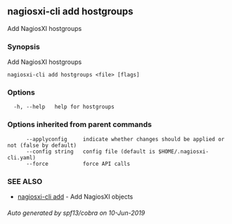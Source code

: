 ## nagiosxi-cli add hostgroups

Add NagiosXI hostgroups

### Synopsis

Add NagiosXI hostgroups

```
nagiosxi-cli add hostgroups <file> [flags]
```

### Options

```
  -h, --help   help for hostgroups
```

### Options inherited from parent commands

```
      --applyconfig     indicate whether changes should be applied or not (false by default)
      --config string   config file (default is $HOME/.nagiosxi-cli.yaml)
      --force           force API calls
```

### SEE ALSO

* [nagiosxi-cli add](nagiosxi-cli_add.md)	 - Add NagiosXI objects

###### Auto generated by spf13/cobra on 10-Jun-2019
